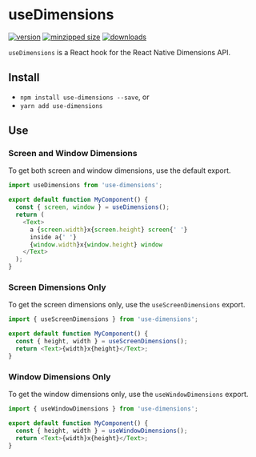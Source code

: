 # useDimensions

[![version](https://img.shields.io/npm/v/use-dimensions.svg)](https://www.npmjs.com/package/use-dimensions)
[![minzipped size](https://img.shields.io/bundlephobia/minzip/use-dimensions.svg)](https://www.npmjs.com/package/use-dimensions)
[![downloads](https://img.shields.io/npm/dt/use-dimensions.svg)](https://www.npmjs.com/package/use-dimensions)

`useDimensions` is a React hook for the React Native Dimensions API.

## Install

* `npm install use-dimensions --save`, or
* `yarn add use-dimensions`

## Use

### Screen and Window Dimensions

To get both screen and window dimensions, use the default export.

```js
import useDimensions from 'use-dimensions';

export default function MyComponent() {
  const { screen, window } = useDimensions();
  return (
    <Text>
      a {screen.width}x{screen.height} screen{' '}
      inside a{' '}
      {window.width}x{window.height} window
    </Text>
  );
}
```

### Screen Dimensions Only

To get the screen dimensions only, use the `useScreenDimensions` export.

```js
import { useScreenDimensions } from 'use-dimensions';

export default function MyComponent() {
  const { height, width } = useScreenDimensions();
  return <Text>{width}x{height}</Text>;
}
```

### Window Dimensions Only

To get the window dimensions only, use the `useWindowDimensions` export.

```js
import { useWindowDimensions } from 'use-dimensions';

export default function MyComponent() {
  const { height, width } = useWindowDimensions();
  return <Text>{width}x{height}</Text>;
}
```
